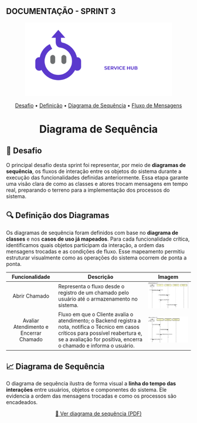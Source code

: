 ## DOCUMENTAÇÃO - SPRINT 3

<p align="center">
    <img src="https://github.com/omatheusgomes/pimiv/blob/main/documentacao/imagens/logo_img.png" alt="NexHelp" width="400px">
</p>

<p align="center"> 
 <a href="#desafio">Desafio</a> • 
 <a href="#definicao">Definição</a> • 
 <a href="#diagrama">Diagrama de Sequência</a> • 
 <a href="#fluxo">Fluxo de Mensagens</a>
</p>

<h1 align="center" width="200"> Diagrama de Sequência </h1>

<h2 id="desafio">🎯 Desafio</h2>

O principal desafio desta sprint foi representar, por meio de **diagramas de sequência**, os fluxos de interação entre os objetos do sistema durante a execução das funcionalidades definidas anteriormente. Essa etapa garante uma visão clara de como as classes e atores trocam mensagens em tempo real, preparando o terreno para a implementação dos processos do sistema.

<h2 id="definicao">🔍 Definição dos Diagramas</h2>

Os diagramas de sequência foram definidos com base no **diagrama de classes** e nos **casos de uso já mapeados**. Para cada funcionalidade crítica, identificamos quais objetos participam da interação, a ordem das mensagens trocadas e as condições de fluxo. Esse mapeamento permitiu estruturar visualmente como as operações do sistema ocorrem de ponta a ponta.

| Funcionalidade | Descrição | Imagem |
| :------------: | --------- | ------ |
| Abrir Chamado | Representa o fluxo desde o registro de um chamado pelo usuário até o armazenamento no sistema. | <img src="https://github.com/omatheusgomes/pimiv_ads/blob/main/documentacao/imagens/sequencia_abirchamado.png" alt="Sequência Abrir Chamado" width="600"> |
| Avaliar Atendimento e Encerrar Chamado | Fluxo em que o Cliente avalia o atendimento; o Backend registra a nota, notifica o Técnico em casos críticos para possível reabertura e, se a avaliação for positiva, encerra o chamado e informa o usuário.| <img src="https://github.com/omatheusgomes/pimiv_ads/blob/main/documentacao/imagens/sequencia_avaliaratendimento.png" alt="Sequência " width="600"> |

<h2 id="diagrama">📈 Diagrama de Sequência</h2>

O diagrama de sequência ilustra de forma visual a **linha do tempo das interações** entre usuários, objetos e componentes do sistema. Ele evidencia a ordem das mensagens trocadas e como os processos são encadeados.

<p align="center">
  <a href="https://github.com/omatheusgomes/pimiv_ads/blob/main/documentacao/imagens/diagramas/sequencia.pdf">📄 Ver diagrama de sequência (PDF)</a>
</p>


